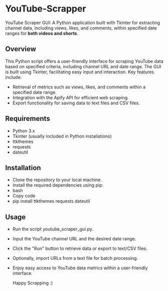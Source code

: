 # YouTube-Scrapper
YouTube Scraper GUI: A Python application built with Tkinter for extracting channel data, including views, likes, and comments, within specified date ranges for **both videos and shorts**.

## Overview
This Python script offers a user-friendly interface for scraping YouTube data based on specified criteria, including channel URL and date range. The GUI is built using Tkinter, facilitating easy input and interaction. Key features include:
- Retrieval of metrics such as views, likes, and comments within a specified date range.
- Integration with the Apify API for efficient web scraping.
- Export functionality for saving data to text files and CSV files.

## Requirements
- Python 3.x
- Tkinter (usually included in Python installations)
- ttkthemes
- requests
- dateutil

## Installation
- Clone the repository to your local machine.
- Install the required dependencies using pip:
- bash
- Copy code
- pip install ttkthemes requests dateutil

## Usage
- Run the script youtube_scraper_gui.py.
- Input the YouTube channel URL and the desired date range.
- Click the "Run" button to retrieve data or export to text/CSV files.
- Optionally, import URLs from a text file for batch processing.
- Enjoy easy access to YouTube data metrics within a user-friendly interface.

  Happy Scrapping :)
